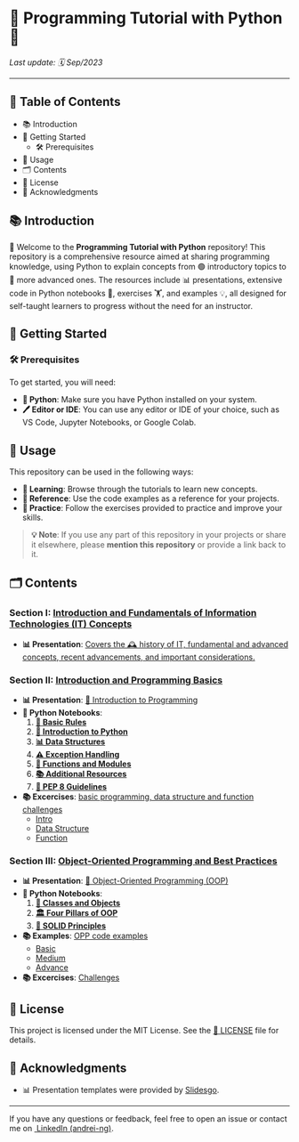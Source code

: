 # 📝 Programming Tutorial with Python 🐍

*Last update: 🗓️ Sep/2023*

---

## 📑 Table of Contents

- 📚 Introduction
- 🚀 Getting Started
  - 🛠️ Prerequisites
- 📖 Usage
- 🗂️ Contents
- 📜 License
- 🙏 Acknowledgments

## 📚 Introduction

👋 Welcome to the **Programming Tutorial with Python** repository! This repository is a comprehensive resource aimed at sharing programming knowledge, using Python to explain concepts from 🟢 introductory topics to 🔵 more advanced ones. The resources include 📊 presentations, extensive code in Python notebooks 📓, exercises 🏋️, and examples 💡, all designed for self-taught learners to progress without the need for an instructor.

## 🚀 Getting Started

### 🛠️ Prerequisites

To get started, you will need:

- **🐍 Python**: Make sure you have Python installed on your system.
- **🖊️ Editor or IDE**: You can use any editor or IDE of your choice, such as VS Code, Jupyter Notebooks, or Google Colab.

## 📖 Usage

This repository can be used in the following ways:

- **📘 Learning**: Browse through the tutorials to learn new concepts.
- **📂 Reference**: Use the code examples as a reference for your projects.
- **📝 Practice**: Follow the exercises provided to practice and improve your skills.

> **💡 Note**: If you use any part of this repository in your projects or share it elsewhere, please **mention this repository** or provide a link back to it.

## 🗂️ Contents

### Section I: [Introduction and Fundamentals of Information Technologies (IT) Concepts](1%20-%20IT%20Fundamentals)

- **📊 Presentation**: [Covers the 🕰️ history of IT, fundamental and advanced concepts, recent advancements, and important considerations.](1%20-%20IT%20Fundamentals/I%20-%20Intro_IT%20(en).pdf)

### Section II: [Introduction and Programming Basics](2%20-%20Programming%20Introduction)

- **📊 Presentation**: [📘 Introduction to Programming](2%20-%20Programming%20Introduction/II%20-%20Intro_Programming%20(en).pdf)
- **🐍 Python Notebooks**:
  1. **[📓 Basic Rules](2%20-%20Programming%20Introduction/Notebooks/0%20-%20Basic%20Rules%20Notebooks.ipynb)**
  2. **[🐍 Introduction to Python](2%20-%20Programming%20Introduction/Notebooks/1%20-%20Basic%20Python.ipynb)**
  3. **[📊 Data Structures](2%20-%20Programming%20Introduction/Notebooks/2%20-%20Data%20structure.ipynb)**
  4. **[⚠️ Exception Handling](2%20-%20Programming%20Introduction/Notebooks/3%20-%20Exception%20Handling.ipynb)**
  5. **[🔧 Functions and Modules](2%20-%20Programming%20Introduction/Notebooks/4%20-%20Functions%20and%20modules.ipynb)**
  6. **[📚 Additional Resources](2%20-%20Programming%20Introduction/Notebooks/5%20-%20Extra%20resources.ipynb)**
  7. **[📏 PEP 8 Guidelines](2%20-%20Programming%20Introduction/Notebooks/PEP8.ipynb)**
- **📚 Excercises**: [basic programming, data structure and function challenges](2%20-%20Programming%20Introduction/Notebooks/Exercises)
  - [Intro](2%20-%20Programming%20Introduction/Notebooks/Exercises/Intro-Challenges.ipynb)
  - [Data Structure](2%20-%20Programming%20Introduction/Notebooks/Exercises/Data%20Structure%20-%20Challenges.ipynb)
  - [Function](2%20-%20Programming%20Introduction/Notebooks/Exercises/Function%20-%20Challenges.ipynb)

### Section III: [Object-Oriented Programming and Best Practices](2%20-%20Programming%20Introduction)

- **📊 Presentation**: [🔄 Object-Oriented Programming (OOP)](3%20-%20Object-Oriented%20Programming%20(OOP)%20/III%20-%20Object%20Oriented%20Programming%20(en).pdf)
- **🐍 Python Notebooks**:
  1. **[🧱 Classes and Objects](3%20-%20Object-Oriented%20Programming%20(OOP)%20/Notebooks/1.%20Class%20and%20objects.ipynb)**
  2. **[🏛️ Four Pillars of OOP](3%20-%20Object-Oriented%20Programming%20(OOP)%20/Notebooks/2.%20Four%20pillars.ipynb)**
  3. **[📐 SOLID Principles](3%20-%20Object-Oriented%20Programming%20(OOP)%20/Notebooks/3.%20SOLID%20Principles.ipynb)**
- **📚 Examples**: [OPP code examples](3%20-%20Object-Oriented%20Programming%20(OOP)%20/Notebooks/Examples)
  - [Basic](3%20-%20Object-Oriented%20Programming%20(OOP)%20/Notebooks/Examples/1%20-%20Example%20OOP%20Basic.ipynb)
  - [Medium](3%20-%20Object-Oriented%20Programming%20(OOP)%20/Notebooks/Examples/2%20-%20Example%20OOP%20Medium.ipynb)
  - [Advance](3%20-%20Object-Oriented%20Programming%20(OOP)%20/Notebooks/Examples/3%20-%20Example%20OOP%20Advance.ipynb)
- **📚 Excercises**: [Challenges](3%20-%20Object-Oriented%20Programming%20(OOP)%20/Notebooks/Excercises)

## 📜 License

This project is licensed under the MIT License. See the [📄 LICENSE](LICENSE) file for details.

## 🙏 Acknowledgments

- 📊 Presentation templates were provided by [Slidesgo](https://slidesgo.com/).

---

If you have any questions or feedback, feel free to open an issue or contact me on [ LinkedIn (andrei-ng)](https://www.linkedin.com/in/andrei-ng/).
